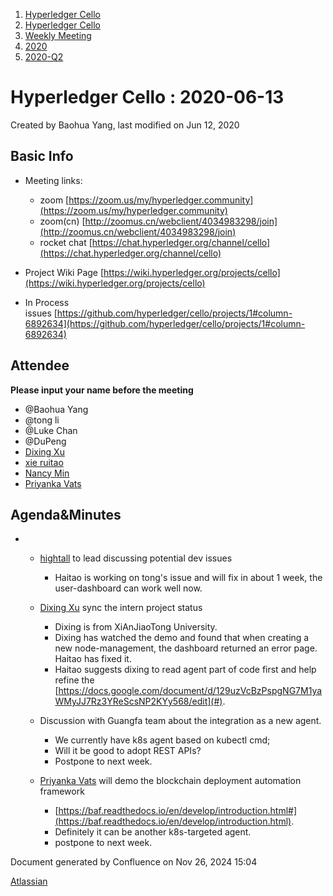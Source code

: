 1. [Hyperledger Cello](index.html)
2. [Hyperledger Cello](Hyperledger-Cello_21659650.html)
3. [Weekly Meeting](Weekly-Meeting_21659700.html)
4. [2020](2020_45350984.html)
5. [2020-Q2](2020-Q2_21660279.html)

# Hyperledger Cello : 2020-06-13

Created by Baohua Yang, last modified on Jun 12, 2020

## Basic Info

- Meeting links:
  
  - zoom [https://zoom.us/my/hyperledger.community](https://zoom.us/my/hyperledger.community)
  - zoom(cn) [http://zoomus.cn/webclient/4034983298/join](http://zoomus.cn/webclient/4034983298/join)
  - rocket chat [https://chat.hyperledger.org/channel/cello](https://chat.hyperledger.org/channel/cello)
- Project Wiki Page [https://wiki.hyperledger.org/projects/cello](https://wiki.hyperledger.org/projects/cello)
- In Process issues [https://github.com/hyperledger/cello/projects/1#column-6892634](https://github.com/hyperledger/cello/projects/1#column-6892634)

## Attendee

**Please input your name before the meeting** 

- @Baohua Yang
- @tong li
- @Luke Chan
- @DuPeng
- [Dixing Xu](https://lf-hyperledger.atlassian.net/wiki/people/557058:cd50c900-e1ff-4489-b6ea-bbeeced4eb6d?ref=confluence)
- [xie ruitao](https://lf-hyperledger.atlassian.net/wiki/people/712020:cace9683-5e46-440f-b1f2-7b9ce2c2bd7c?ref=confluence)
- [Nancy Min](https://lf-hyperledger.atlassian.net/wiki/people/5cf6a5fc8ba9c50f2f945adf?ref=confluence)
- [Priyanka Vats](https://lf-hyperledger.atlassian.net/wiki/people/712020:8d8b9ed9-e61a-430a-a1ab-018cc1e40e53?ref=confluence)

## Agenda&amp;Minutes

- - [hightall](https://lf-hyperledger.atlassian.net/wiki/people/70121:e9c4e0e0-079d-423a-b406-d1bcab2e0194?ref=confluence) to lead discussing potential dev issues
    
    - Haitao is working on tong's issue and will fix in about 1 week, the user-dashboard can work well now.
  - [Dixing Xu](https://lf-hyperledger.atlassian.net/wiki/people/557058:cd50c900-e1ff-4489-b6ea-bbeeced4eb6d?ref=confluence) sync the intern project status
    
    - Dixing is from XiAnJiaoTong University.
    - Dixing has watched the demo and found that when creating a new node-management, the dashboard returned an error page. Haitao has fixed it.
    - Haitao suggests dixing to read agent part of code first and help refine the [https://docs.google.com/document/d/129uzVcBzPspgNG7M1yaWMyJJ7Rz3YReScsNP2KYy568/edit](#).
  - Discussion with Guangfa team about the integration as a new agent.
    
    - We currently have k8s agent based on kubectl cmd;
    - Will it be good to adopt REST APIs?
    - Postpone to next week.
  - [Priyanka Vats](https://lf-hyperledger.atlassian.net/wiki/people/712020:8d8b9ed9-e61a-430a-a1ab-018cc1e40e53?ref=confluence) will demo the blockchain deployment automation framework
    
    - [https://baf.readthedocs.io/en/develop/introduction.html#](https://baf.readthedocs.io/en/develop/introduction.html).
    - Definitely it can be another k8s-targeted agent.
    - postpone to next week.

Document generated by Confluence on Nov 26, 2024 15:04

[Atlassian](http://www.atlassian.com/)

